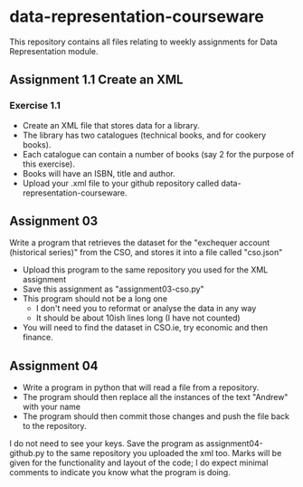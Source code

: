 # data-representation-courseware
This repository contains all files relating to weekly assignments for Data Representation module.


## Assignment 1.1 Create an XML
### Exercise 1.1

- Create an XML file that stores data for a library.
- The library has two catalogues (technical books, and for cookery books).
- Each catalogue can contain a number of books (say 2 for the purpose of this exercise).
- Books will have an ISBN, title and author.
- Upload your .xml file to your github repository called data-representation-courseware.



## Assignment 03
<p>Write a program that retrieves the dataset for the "exchequer account (historical series)" from the CSO, and stores it into a file called "cso.json"</p>

- Upload this program to the same repository you used for the XML assignment
- Save this assignment as "assignment03-cso.py"
- This program should not be a long one
    - I don't need you to reformat or analyse the data in any way
    - It should be about 10ish lines long (I have not counted)
- You will need to find the dataset in CSO.ie, try economic and then finance.


## Assignment 04

- Write a program in python that will read a file from a repository.
- The program should then replace all the instances of the text "Andrew" with your name
- The program should then commit those changes and push the file back to the repository.

<p>I do not need to see your keys. Save the program as assignment04-github.py to the same repository you uploaded the xml too. Marks will be given for the functionality and layout of the code; I do expect minimal comments to indicate you know what the program is doing.</p>



